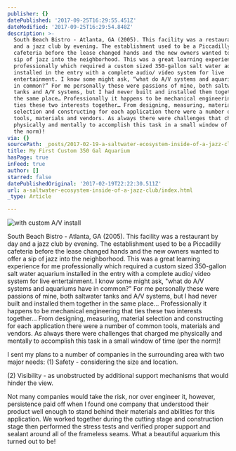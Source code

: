 ```yaml
---
publisher: {}
datePublished: '2017-09-25T16:29:55.451Z'
dateModified: '2017-09-25T16:29:54.848Z'
description: >-
  South Beach Bistro - Atlanta, GA (2005). This facility was a restaurant by day
  and a jazz club by evening. The establishment used to be a Piccadilly
  cafeteria before the lease changed hands and the new owners wanted to offer a
  sip of jazz into the neighborhood. This was a great learning experience for me
  professionally which required a custom sized 350-gallon salt water aquarium
  installed in the entry with a complete audio/ video system for live
  entertainment. I know some might ask, “what do A/V systems and aquariums have
  in common?” For me personally these were passions of mine, both saltwater
  tanks and A/V systems, but I had never built and installed them together in
  the same place… Professionally it happens to be mechanical engineering that
  ties these two interests together… From designing, measuring, material
  selection and constructing for each application there were a number of common
  tools, materials and vendors. As always there were challenges that charged me
  physically and mentally to accomplish this task in a small window of time (per
  the norm)!
via: {}
sourcePath: _posts/2017-02-19-a-saltwater-ecosystem-inside-of-a-jazz-club.md
title: My First Custom 350 Gal Aquarium
hasPage: true
inFeed: true
author: []
starred: false
datePublishedOriginal: '2017-02-19T22:22:30.511Z'
url: a-saltwater-ecosystem-inside-of-a-jazz-club/index.html
_type: Article

---
```

![with custom A/V install](https://the-grid-user-content.s3-us-west-2.amazonaws.com/5d281a6d-e0ef-435f-8053-04d552db2ed8.jpg)

South Beach Bistro - Atlanta, GA (2005). This facility was a restaurant by day and a jazz club by evening. The establishment used to be a Piccadilly cafeteria before the lease changed hands and the new owners wanted to offer a sip of jazz into the neighborhood. This was a great learning experience for me professionally which required a custom sized 350-gallon salt water aquarium installed in the entry with a complete audio/ video system for live entertainment. I know some might ask, "what do A/V systems and aquariums have in common?" For me personally these were passions of mine, both saltwater tanks and A/V systems, but I had never built and installed them together in the same place... Professionally it happens to be mechanical engineering that ties these two interests together... From designing, measuring, material selection and constructing for each application there were a number of common tools, materials and vendors. As always there were challenges that charged me physically and mentally to accomplish this task in a small window of time (per the norm)!

I sent my plans to a number of companies in the surrounding area with two major needs: (1) Safety - considering the size and location.

(2) Visibility - as unobstructed by additional support mechanisms that would hinder the view. 

Not many companies would take the risk, nor over engineer it, however, persistence paid off when I found one company that understood their product well enough to stand behind their materials and abilities for this application. We worked together during the cutting stage and construction stage then performed the stress tests and verified proper support and sealant around all of the frameless seams. What a beautiful aquarium this turned out to be!